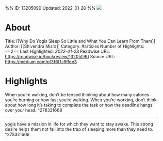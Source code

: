 %%
ID: 13205090
Updated: 2022-01-28
%%
![](https://readwise-assets.s3.amazonaws.com/static/images/article1.be68295a7e40.png)

# About
Title: [[Why Do Yogis Sleep So Little and What You Can Learn From Them]]
Author: [[Shivendra Misra]]
Category: #articles
Number of Highlights: ==2==
Last Highlighted: *2022-01-28*
Readwise URL: https://readwise.io/bookreview/13205090
Source URL: https://medium.com/p/3f6f1c9ffee3


# Highlights 
When you’re walking, don’t be tensed thinking about how many calories you’re burning or how fast you’re walking. When you’re working, don’t think about how long it’s taking to complete the task or how the deadline hangs over your head.  ^278321668

---

yogis have a mission in life for which they want to stay awake. This strong desire helps them not fall into the trap of sleeping more than they need to.  ^278321669

